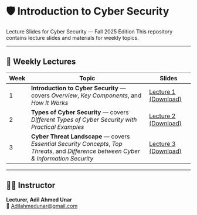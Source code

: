 # 🛡️ Introduction to Cyber Security  
Lecture Slides for Cyber Security — Fall 2025 Edition
This repository contains lecture slides and materials for weekly topics.

---

## 📅 Weekly Lectures

| Week | Topic | Slides |
|------|--------|---------|
| 1 | **Introduction to Cyber Security** — covers *Overview*, *Key Components*, and *How It Works* | [Lecture 1 (Download)](https://raw.githubusercontent.com/AdilAhmedunar/Introduction-to-Cyber-Security--./main/Week_01_Lectures/Lecture1_Introduction_to_CyberSecurity.pptx) |
| 2 | **Types of Cyber Security** — covers *Different Types of Cyber Security with Practical Examples* | [Lecture 2 (Download)](https://raw.githubusercontent.com/AdilAhmedunar/Introduction-to-Cyber-Security--./main/Week_01_Lectures/Lecture2_Types_of_CyberSecurity.pptx) |
| 3 | **Cyber Threat Landscape** — covers *Essential Security Concepts*, *Top Threats*, and *Difference between Cyber & Information Security* | [Lecture 3 (Download)](https://raw.githubusercontent.com/AdilAhmedunar/Introduction-to-Cyber-Security--./main/Week_01_Lectures/Lecture3_Cyber_Threat_Landscape.pptx) |

---

## 👨‍🏫 Instructor
**Lecturer, Adil Ahmed Unar**  
📧 [Adilahmedunar@gmail.com](mailto:Adilahmedunarh@gmail.com)
